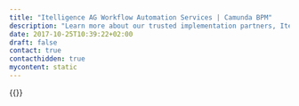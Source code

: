 ```yaml
---
title: "Itelligence AG Workflow Automation Services | Camunda BPM"
description: "Learn more about our trusted implementation partners, Itelligence AG. Camunda is the leader for workflow automation & business process management. Get your 30 day trial today."
date: 2017-10-25T10:39:22+02:00
draft: false
contact: true
contacthidden: true
mycontent: static
---
```

{{<partner-single
company="itelligence ag"
type="si"
website="https://itelligencegroup.com/de"
countrycode="DE"
city="Bielefeld"
description="itelligence is an international leading IT service provider for complete solutions in SAP environment. The company has more than 7,300 highly qualified employees which operate in 23 countries. itelligence is an SAP Business Alliance and SAP Global Hosting Partner as well as an SAP certified provider of Cloud and Application Management Services.The firm is also an SAP certified Provider of Hosting Services for SAP HANA® Enterprise Cloud, Global Value-Added Reseller and Gold-Level Channel-Partner for SAP Business ByDesign in Austria, Germany, and Switzerland.itelligence realizes complex SAP projects for more than 5,000 customers worldwide. Business activities from itelligence are widespread – the company combines services of SAP Consulting, Solutions, Software, Hosting and Outsourcing.During the past 6 years itelligence executed many BPM projects from concept to implementation phase in SAP, Non-SAP and hybrid landscapes. itelligence uses the methodology “process driven approach” of Prof. Dr. Volker Stiehl to transfer complex business processes 1:1 from BPMN 2.0 models to process engines like Camunda. Consulting services like defining BPM roles & concepts, EAM concepts, BPM governance, BPMN 2.0 modeling and BPMN 2.0 process automation are some of the portfolio elements of the architecture & processes department with more than 55 employees."
siregion="emea"
level="basic"
logo="//images.ctfassets.net/vpidbgnakfvf/4JmZ7ePLZm4Goque0gOSaW/f290458a45c5f63ee604e55c5683d011/itelligence_ag_logo.png">}}
